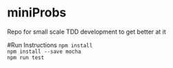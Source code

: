 # miniProbs
Repo for small scale TDD development to get better at it

#Run Instructions
```npm install``` <br>
```npm install --save mocha``` <br>
```npm run test```
